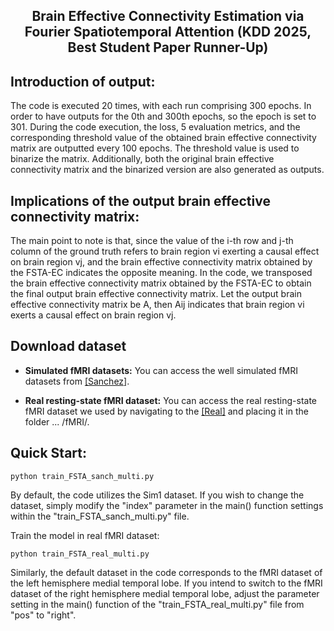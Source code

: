 <div align="center">
  <!-- <h1><b> Time-LLM </b></h1> -->
  <!-- <h2><b> Time-LLM </b></h2> -->
  <h2><b> Brain Effective Connectivity Estimation via Fourier Spatiotemporal Attention (KDD 2025, Best Student Paper Runner-Up) </b></h2>
</div>

## Introduction of output:

The code is executed 20 times, with each run comprising 300 epochs. In order to have outputs for the 0th and 300th epochs, so the epoch is set to 301.  During the code execution, the loss, 5 evaluation metrics, and the corresponding threshold value of the obtained brain effective connectivity matrix are outputted every 100 epochs. 
The threshold value is used to binarize the matrix. Additionally, both the original brain effective connectivity matrix and the binarized version are also generated as outputs.

## Implications of the output brain effective connectivity matrix:

The main point to note is that, since the value of the i-th row and j-th column of the ground truth refers to brain region vi exerting a causal effect on brain region vj, 
and the brain effective connectivity matrix obtained by the FSTA-EC indicates the opposite meaning. In the code, we transposed the brain effective connectivity matrix obtained by the FSTA-EC to obtain the final output brain effective connectivity matrix. 
Let the output brain effective connectivity matrix be A, then Aij indicates that brain region vi exerts a causal effect on brain region vj.

## Download dataset
- **Simulated fMRI datasets:** You can access the well simulated fMRI datasets from [[Sanchez]](https://github.com/cabal-cmu/feedbackdiscovery).

- **Real resting-state fMRI dataset:** You can access the real resting-state fMRI dataset we used by navigating to the [[Real]](https://github.com/shahpreya/MTlnet) and placing it in the folder ... /fMRI/.

## Quick Start:

```
python train_FSTA_sanch_multi.py
```

By default, the code utilizes the Sim1 dataset. If you wish to change the dataset, simply modify the "index" parameter in the main() function settings within the "train_FSTA_sanch_multi.py" file.

Train the model in real fMRI dataset:

```
python train_FSTA_real_multi.py
```

Similarly, the default dataset in the code corresponds to the fMRI dataset of the left hemisphere medial temporal lobe. 
If you intend to switch to the fMRI dataset of the right hemisphere medial temporal lobe, adjust the parameter setting in the main() function of the "train_FSTA_real_multi.py" file from "pos" to "right".
